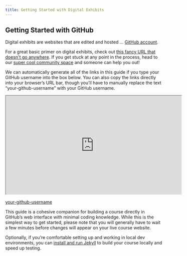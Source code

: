 ```yaml
---
title: Getting Started with Digital Exhibits
---
```


## Getting Started with GitHub

Digital exhibits are websites that are edited and hosted ... [GitHub account](https://github.com/join).

For a great basic primer on digital exhibits, check out [this fancy URL that doesn't go anywhere](https://thefanciestsiteyounevermade.org). If you get stuck at any point in the process, head to our [super cool community space](https://probablyaslackbutdontknowyet.net) and someone can help you out!

We can automatically generate all of the links in this guide if you type your GitHub username into the box below. You can also copy the links directly into your browser’s URL bar, though you’ll have to manually replace the text “your-github-username” with your GitHub username.

<iframe width="560" height="315" src="http://libstory.ds.lib.uw.edu/h5p/wp-admin/admin-ajax.php?action=h5p_embed&id=1"></iframe><script src="http://libstory.ds.lib.uw.edu/h5p/wp-content/plugins/h5p/h5p-php-library/js/h5p-resizer.js" charset="UTF-8"></script>


<!--<div id="ghUsername-intro">
If you tell us your username, we can prepare some links and make things a bit easier for you. If for some reason it doesn't work, replace 'your-github-username' with your GitHub username where you see links containing 'your-github-username'
</div>-->
[your-github-username](https://github.com/your-github-username-set/course-in-a-box/)

This guide is a cohesive companion for building a course directly in GitHub’s web interface with minimal coding knowledge. While this is the simplest way to get started, please note that you will generally have to wait a few minutes before changes will appear on your live course website.

Optionally, if you’re comfortable setting up and working in local dev environments, you can [install and run Jekyll](https://nicolas-van.github.io/bootstrap-4-github-pages#run-jekyll-on-your-computer-to-speed-up-testing) to build your course locally and speed up testing.
